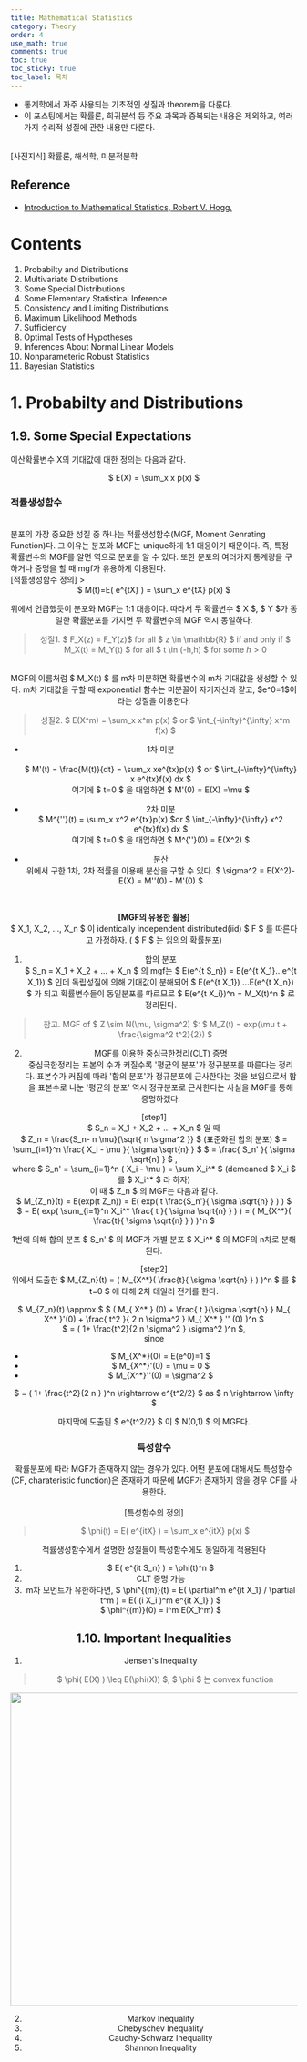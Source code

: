 ```yaml
---
title: Mathematical Statistics
category: Theory
order: 4
use_math: true
comments: true
toc: true
toc_sticky: true
toc_label: 목차
---
```


- 통계학에서 자주 사용되는 기초적인 성질과 theorem을 다룬다.
- 이 포스팅에서는 확률론, 회귀분석 등 주요 과목과 중복되는 내용은 제외하고, 여러가지 수리적 
성질에 관한 내용만 다룬다.

<br/>
[사전지식] 확률론, 해석학, 미분적분학

## Reference
- [Introduction to Mathematical Statistics, Robert V. Hogg.](https://minerva.it.manchester.ac.uk/~saralees/statbook2.pdf)

# Contents
1. Probabilty and Distributions
2. Multivariate Distributions
3. Some Special Distributions
4. Some Elementary Statistical Inference
5. Consistency and Limiting Distributions
6. Maximum Likelihood Methods
7. Sufficiency
8. Optimal Tests of Hypotheses
9. Inferences About Normal Linear Models
10. Nonparameteric Robust Statistics
11. Bayesian Statistics 

# 1. Probabilty and Distributions
## 1.9. Some Special Expectations

이산확률변수 X의 기대값에 대한 정의는 다음과 같다. 
<center> $ E(X) = \sum_x x p(x) $ </center>

### 적률생성함수
<br/>
분포의 가장 중요한 성질 중 하나는 적률생성함수(MGF, Moment Genrating Function)다. 그 이유는 분포와 MGF는 unique하게 1:1 대응이기 때문이다. 즉, 특정 확률변수의 MGF를 알면 역으로 분포를 알 수 있다. 또한 분포의 여러가지 통계량을 구하거나 증명을 할 때 mgf가 유용하게 이용된다.
<br/>  
[적률생성함수 정의]
> <center>$ M(t)=E( e^{tX} )  = \sum_x e^{tX} p(x) $ <center/>

위에서 언급했듯이 분포와 MGF는 1:1 대응이다. 따라서 두 확률변수 $ X $, $ Y $가 동일한 확률분포를 가지면 두 확률변수의 MGF 역시 동일하다.
> 성질1. $ F_X(z) = F_Y(z)$ for all $ z \in \mathbb{R} $ if and only if $ M_X(t) = M_Y(t) $ for all $ t \in (-h,h) $ for some $h>0$  

<br/>
MGF의 이름처럼 $ M_X(t) $ 를 m차 미분하면 확률변수의 m차 기대값을 생성할 수 있다. 
m차 기대값을 구할 때 exponential 함수는 미분꼴이 자기자신과 같고, $e^0=1$이라는 성질을 이용한다. 
  
> 성질2. $ E(X^m) = \sum_x x^m p(x) $ or $ \int_{-\infty}^{\infty} x^m f(x) $ 
  
- 1차 미분 <br/>  
$ M'(t) = \frac{M(t)}{dt} = \sum_x xe^{tx}p(x) $ or $ \int_{-\infty}^{\infty} x e^{tx}f(x) dx $ <br/>
여기에 $ t=0 $ 을 대입하면 $ M'(0) = E(X) =\mu $
  
- 2차 미분 <br/>
$ M^{''}(t) = \sum_x x^2 e^{tx}p(x) $or $ \int_{-\infty}^{\infty} x^2 e^{tx}f(x) dx $ <br/>
여기에 $ t=0 $ 을 대입하면 $ M^{''}(0) = E(X^2) $ 
  
- 분산 <br/>
위에서 구한 1차, 2차 적률을 이용해 분산을 구할 수 있다. $ \sigma^2 = E(X^2)-E(X) = M''(0) - M'(0) $
<br/>  
  
  
**[MGF의 유용한 활용]** <br/> 
$ X_1, X_2, ..., X_n $ 이 identically independent distributed(iid) $ F $ 를 따른다고 가정하자. ( $ F $ 는 임의의 확률분포) 
1. 합의 분포 <br/>
  $ S_n = X_1 + X_2 + ... + X_n $ 의 mgf는 $ E(e^{t S_n}) = E(e^{t X_1}...e^{t X_1}) $ 인데 
  독립성질에 의해 기대값이 분해되어  $ E(e^{t X_1}) ...E(e^{t X_n}) $ 가 되고
  확률변수들이 동일분포를 따르므로 $  E(e^{t X_i})^n = M_X(t)^n $ 로 정리된다.
> 참고. MGF of $ Z \sim  N(\mu, \sigma^2) $: $ M_Z(t) = exp(\mu t + \frac{\sigma^2 t^2}{2}) $ 
  
2. MGF를 이용한 중심극한정리(CLT) 증명 <br/> 
  중심극한정리는 표본의 수가 커질수록 '평균의 분포'가 정규분포를 따른다는 정리다. 표본수가 커짐에 따라 '합의 분포'가 정규분포에 근사한다는 것을 보임으로서 합을 표본수로 나눈 '평균의 분포' 역시 정규분포로 근사한다는 사실을 MGF를 통해 증명하겠다. <br/>
  
  [step1] <br/>
  $ S_n = X_1 + X_2 + ... + X_n $ 일 때 <br/>
  $ Z_n  =  \frac{S_n- n \mu}{\sqrt{ n \sigma^2 }} $ (표준화된 합의 분포)
  $ = \sum_{i=1}^n \frac{ X_i - \mu }{ \sigma \sqrt{n} } $ 
  $ = \frac{ S_n' }{ \sigma \sqrt{n} }  $ , <br/> 
  where $ S_n' = \sum_{i=1}^n ( X_i - \mu ) = \sum X_i^* $ 
  (demeaned $ X_i $ 를 $ X_i^* $ 라 하자) <br/>
  이 때 $ Z_n $ 의 MGF는 다음과 같다.  <br/>
  $ M_{Z_n}(t) = E(exp(t Z_n)) = E( exp( t \frac{S_n'}{ \sigma \sqrt{n} } ) ) $  <br/>
  $ = E( exp( \sum_{i=1}^n X_i^* \frac{ t }{ \sigma \sqrt{n} } ) )  =  ( M_{X^*}( \frac{t}{ \sigma \sqrt{n} }  ) )^n $ <br/> 
  
  1번에 의해 합의 분포 $ S_n' $ 의 MGF가 개별 분포 $ X_i^* $ 의 MGF의 n차로 분해된다. <br/>
  
  [step2] <br/>
  위에서 도출한 
  $ M_{Z_n}(t) =  ( M_{X^*}( \frac{t}{ \sigma \sqrt{n} }  ) )^n $ 
  를 $ t=0 $ 에 대해 2차 테일러 전개를 한다.  <br/> 
  
  $ M_{Z_n}(t) \approx $ 
  $ ( M_{ X^* } (0) + \frac{ t }{\sigma \sqrt{n} } M_{ X^* }'(0) + \frac{ t^2 }{ 2 n \sigma^2 }  M_{ X^* } '' (0) )^n $ <br/>
  $ = ( 1+ \frac{t^2}{2 n \sigma^2 } \sigma^2  )^n $, 
  <br/>
  since
  - $ M_{X^*}(0) = E(e^0)=1 $ 
  - $ M_{X^*}'(0) = \mu = 0 $ 
  - $ M_{X^*}''(0) = \sigma^2 $ 
  
  $ =  ( 1+ \frac{t^2}{2 n }  )^n  \rightarrow e^{t^2/2}  $ as $ n  \rightarrow \infty $ 
  
  마지막에 도출된 $ e^{t^2/2} $ 이 $ N(0,1) $ 의 MGF다.

  
### 특성함수
확률분포에 따라 MGF가 존재하지 않는 경우가 있다. 어떤 분포에 대해서도 특성함수(CF, charateristic function)은 존재하기 때문에 MGF가 존재하지 않을 경우 CF를 사용한다. 
<br/>  
[특성함수의 정의]
> <center>$ \phi(t) = E( e^{itX} )  = \sum_x e^{itX} p(x) $ <center/>

적률생성함수에서 설명한 성질들이 특성함수에도 동일하게 적용된다
1. $ E( e^{it S_n} ) = \phi(t)^n $
2. CLT 증명 가능
3. m차 모먼트가 유한하다면, $ \phi^{(m)}(t) = E( \partial^m e^{it X_1} / \partial t^m ) = E( (i X_i )^m e^{it X_1} )  $ <br/>
  $ \phi^{(m)}(0) = i^m E(X_1^m) $ <br/>

## 1.10. Important Inequalities
  
1. Jensen's Inequality
> <center> $ \phi( E(X) ) \leq E(\phi(X)) $, $ \phi $ 는 convex function <center/>

<img class="center" 
src="https://en.wikipedia.org/wiki/Jensen%27s_inequality#/media/File:ConvexFunction.svg" 
width=550px/>     
  
2. Markov Inequality
3. Chebyschev Inequality
4. Cauchy-Schwarz Inequality
5. Shannon Inequality
